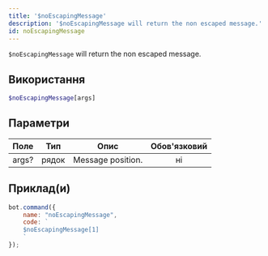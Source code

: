 ```yaml
---
title: '$noEscapingMessage'
description: '$noEscapingMessage will return the non escaped message.'
id: noEscapingMessage
---
```


`$noEscapingMessage` will return the non escaped message.

## Використання

```php
$noEscapingMessage[args]
```

## Параметри

| Поле  | Тип   | Опис              | Обов'язковий |
| ----- | ----- | ----------------- |:------------:|
| args? | рядок | Message position. |      ні      |

## Приклад(и)

```javascript
bot.command({
    name: "noEscapingMessage",
    code: `
    $noEscapingMessage[1]
    `
});
```